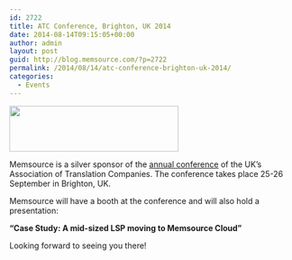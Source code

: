 ```yaml
---
id: 2722
title: ATC Conference, Brighton, UK 2014
date: 2014-08-14T09:15:05+00:00
author: admin
layout: post
guid: http://blog.memsource.com/?p=2722
permalink: /2014/08/14/atc-conference-brighton-uk-2014/
categories:
  - Events
---
```

[<img class=" size-medium wp-image-2723 alignleft" title="ATC Conference Brighton 2014" src="/wp-content/uploads/2014/08/ATC-Conference-Brighton-2014-300x81.jpg" alt="" width="300" height="81" />](http://atc.org.uk/conference/)

Memsource is a silver sponsor of the [annual conference](http://atc.org.uk/conference/) of the UK&#8217;s Association of Translation Companies. The conference takes place 25-26 September in Brighton, UK.<!--more-->

Memsource will have a booth at the conference and will also hold a presentation:

**&#8220;Case Study: A mid-sized LSP moving to Memsource Cloud&#8221;**

Looking forward to seeing you there!